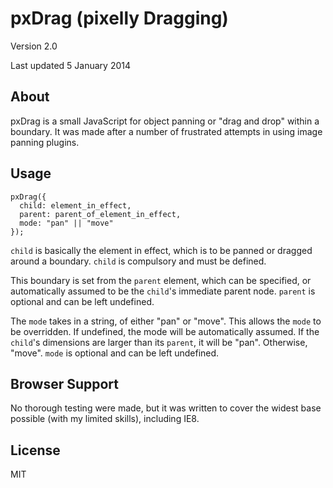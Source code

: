pxDrag (pixelly Dragging)
===

Version 2.0


Last updated 5 January 2014   


About
---
pxDrag is a small JavaScript for object panning or "drag and drop" within a boundary. It was made after a number of frustrated attempts in using image panning plugins.


Usage
--
```
pxDrag({
  child: element_in_effect,
  parent: parent_of_element_in_effect,
  mode: "pan" || "move"
});
```

`child` is basically the element in effect, which is to be panned or dragged around a boundary. `child` is compulsory and must be defined.

This boundary is set from the `parent` element, which can be specified, or automatically assumed to be the `child`'s immediate parent node. `parent` is optional and can be left undefined.

The `mode` takes in a string, of either "pan" or "move". This allows the `mode` to be overridden. If undefined, the mode will be automatically assumed. If the `child`'s dimensions are larger than its `parent`, it will be "pan". Otherwise, "move". `mode` is optional and can be left undefined.


Browser Support
---
No thorough testing were made, but it was written to cover the widest base possible (with my limited skills), including IE8.


License
---
MIT